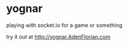 # yognar
playing with socket.io for a game or something

try it out at http://yognar.AdenFlorian.com